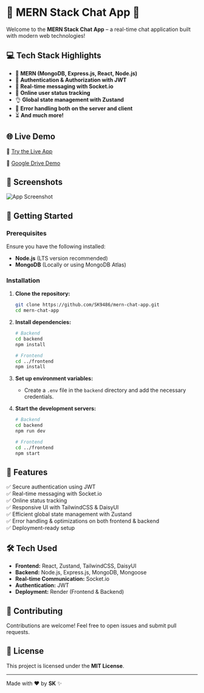 # 🚀 MERN Stack Chat App 🎉

Welcome to the **MERN Stack Chat App** – a real-time chat application built with modern web technologies!

## 💻 Tech Stack Highlights

- 🌟 **MERN (MongoDB, Express.js, React, Node.js)**
- 🎃 **Authentication & Authorization with JWT**
- 👾 **Real-time messaging with Socket.io**
- 🚀 **Online user status tracking**
- 👌 **Global state management with Zustand**
- 🐞 **Error handling both on the server and client**
- ⏳ **And much more!**

## 🌐 Live Demo

🔗 [Try the Live App](https://new-chat-app-frontend-1.onrender.com)

🔗 [Google Drive Demo](https://drive.google.com/file/d/1QTGo06ByOvr_HxeYYtls8XqU92_ODTIe/view)

## 📸 Screenshots

![App Screenshot](https://media.licdn.com/dms/image/v2/D4D22AQGEEhelDFNBCw/feedshare-shrink_2048_1536/B4DZTr36DFHIAo-/0/1739124089774?e=1741824000&v=beta&t=elVYcVutFtQiwA45Oows0vHU99muMwfaafY5xETuXC8)

## 🚀 Getting Started

### Prerequisites

Ensure you have the following installed:

- **Node.js** (LTS version recommended)
- **MongoDB** (Locally or using MongoDB Atlas)

### Installation

1. **Clone the repository:**
   ```bash
   git clone https://github.com/SK9486/mern-chat-app.git
   cd mern-chat-app
   ```

2. **Install dependencies:**
   ```bash
   # Backend
   cd backend
   npm install
   
   # Frontend
   cd ../frontend
   npm install
   ```

3. **Set up environment variables:**
   - Create a `.env` file in the `backend` directory and add the necessary credentials.
   
4. **Start the development servers:**
   ```bash
   # Backend
   cd backend
   npm run dev
   
   # Frontend
   cd ../frontend
   npm start
   ```

## 📜 Features

✅ Secure authentication using JWT<br>
✅ Real-time messaging with Socket.io<br>
✅ Online status tracking<br>
✅ Responsive UI with TailwindCSS & DaisyUI<br>
✅ Efficient global state management with Zustand<br>
✅ Error handling & optimizations on both frontend & backend<br>
✅ Deployment-ready setup

## 🛠 Tech Used

- **Frontend:** React, Zustand, TailwindCSS, DaisyUI
- **Backend:** Node.js, Express.js, MongoDB, Mongoose
- **Real-time Communication:** Socket.io
- **Authentication:** JWT
- **Deployment:** Render (Frontend & Backend)

## 📢 Contributing

Contributions are welcome! Feel free to open issues and submit pull requests.

## 📜 License

This project is licensed under the **MIT License**.

---

Made with ❤️ by **SK** ✨
